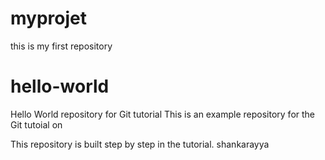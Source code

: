 # myprojet
this is my first repository
<br>
# hello-world
Hello World repository for Git tutorial
This is an example repository for the Git tutoial on 

This repository is built step by step in the tutorial.
shankarayya
